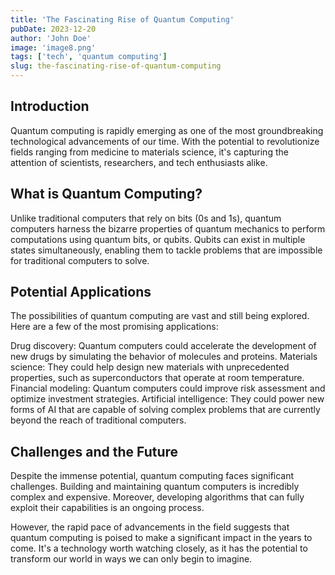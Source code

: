 ```yaml
---
title: 'The Fascinating Rise of Quantum Computing'
pubDate: 2023-12-20
author: 'John Doe'
image: 'image8.png'
tags: ['tech', 'quantum computing']
slug: the-fascinating-rise-of-quantum-computing
---
```


## Introduction

Quantum computing is rapidly emerging as one of the most groundbreaking technological advancements of our time. With the potential to revolutionize fields ranging from medicine to materials science, it's capturing the attention of scientists, researchers, and tech enthusiasts alike.

## What is Quantum Computing?

Unlike traditional computers that rely on bits (0s and 1s), quantum computers harness the bizarre properties of quantum mechanics to perform computations using quantum bits, or qubits. Qubits can exist in multiple states simultaneously, enabling them to tackle problems that are impossible for traditional computers to solve.

## Potential Applications

The possibilities of quantum computing are vast and still being explored. Here are a few of the most promising applications:

Drug discovery: Quantum computers could accelerate the development of new drugs by simulating the behavior of molecules and proteins.
Materials science: They could help design new materials with unprecedented properties, such as superconductors that operate at room temperature.
Financial modeling: Quantum computers could improve risk assessment and optimize investment strategies.
Artificial intelligence: They could power new forms of AI that are capable of solving complex problems that are currently beyond the reach of traditional computers.
## Challenges and the Future

Despite the immense potential, quantum computing faces significant challenges. Building and maintaining quantum computers is incredibly complex and expensive. Moreover, developing algorithms that can fully exploit their capabilities is an ongoing process.

However, the rapid pace of advancements in the field suggests that quantum computing is poised to make a significant impact in the years to come. It's a technology worth watching closely, as it has the potential to transform our world in ways we can only begin to imagine.